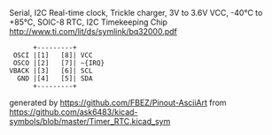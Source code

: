Serial, I2C Real-time clock, Trickle charger, 3V to 3.6V VCC, -40°C to +85°C, SOIC-8
RTC, I2C Timekeeping Chip
http://www.ti.com/lit/ds/symlink/bq32000.pdf


	      +---------+
	 OSCI |[1]   [8]| VCC
	 OSCO |[2]   [7]| ~{IRQ}
	VBACK |[3]   [6]| SCL
	  GND |[4]   [5]| SDA
	      +---------+


generated by https://github.com/FBEZ/Pinout-AsciiArt from https://github.com/ask6483/kicad-symbols/blob/master/Timer_RTC.kicad_sym